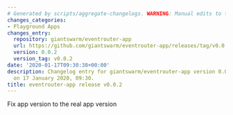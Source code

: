 ```yaml
---
# Generated by scripts/aggregate-changelogs. WARNING: Manual edits to this files will be overwritten.
changes_categories:
- Playground Apps
changes_entry:
  repository: giantswarm/eventrouter-app
  url: https://github.com/giantswarm/eventrouter-app/releases/tag/v0.0.2
  version: 0.0.2
  version_tag: v0.0.2
date: '2020-01-17T09:30:38+00:00'
description: Changelog entry for giantswarm/eventrouter-app version 0.0.2, published
  on 17 January 2020, 09:30.
title: eventrouter-app release v0.0.2
---
```


Fix app version to the real app version
